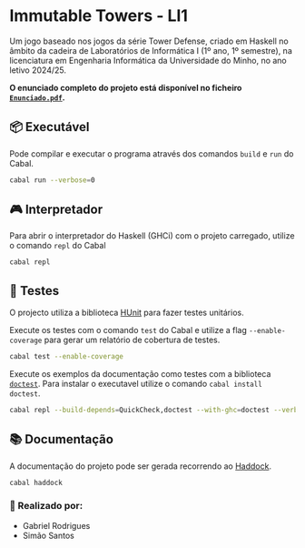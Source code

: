# Immutable Towers - LI1

Um jogo baseado nos jogos da série Tower Defense, criado em Haskell no âmbito da cadeira de Laboratórios de Informática I (1º ano, 1º semestre), na licenciatura em Engenharia Informática da Universidade do Minho, no ano letivo 2024/25.

**O enunciado completo do projeto está disponível no ficheiro [`Enunciado.pdf`](Enunciado.pdf).**

## 📦 Executável

Pode compilar e executar o programa através dos comandos `build` e `run` do Cabal.

```bash
cabal run --verbose=0
```

## 🎮 Interpretador

Para abrir o interpretador do Haskell (GHCi) com o projeto carregado, utilize o comando `repl` do Cabal

```bash
cabal repl
```

## 🧪 Testes

O projecto utiliza a biblioteca [HUnit](https://hackage.haskell.org/package/HUnit) para fazer testes unitários.

Execute os testes com o comando `test` do Cabal e utilize a flag `--enable-coverage` para gerar um relatório de cobertura de testes.

```bash
cabal test --enable-coverage
```

Execute os exemplos da documentação como testes com a biblioteca
[`doctest`](https://hackage.haskell.org/package/doctest). Para instalar o
executavel utilize o comando `cabal install doctest`.

```bash
cabal repl --build-depends=QuickCheck,doctest --with-ghc=doctest --verbose=0
```

## 📚 Documentação

A documentação do projeto pode ser gerada recorrendo ao [Haddock](https://haskell-haddock.readthedocs.io/).

```bash
cabal haddock
```

### 👥 Realizado por:
- Gabriel Rodrigues
- Simão Santos
